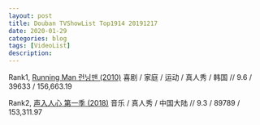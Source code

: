 ```yaml
---
layout: post
title: Douban TVShowList Top1914 20191217 
date: 2020-01-29
categories: blog
tags: [VideoList]
description: 
---
```


Rank1, [Running Man 런닝맨            (2010)](https://movie.douban.com/subject/10509888/) 喜剧 / 家庭 / 运动 / 真人秀 / 韩国 // 9.6 / 39633 / 156,663.19 

Rank2, [声入人心 第一季            (2018)](https://movie.douban.com/subject/30353394/) 音乐 / 真人秀 / 中国大陆 // 9.3 / 89789 / 153,311.97 
